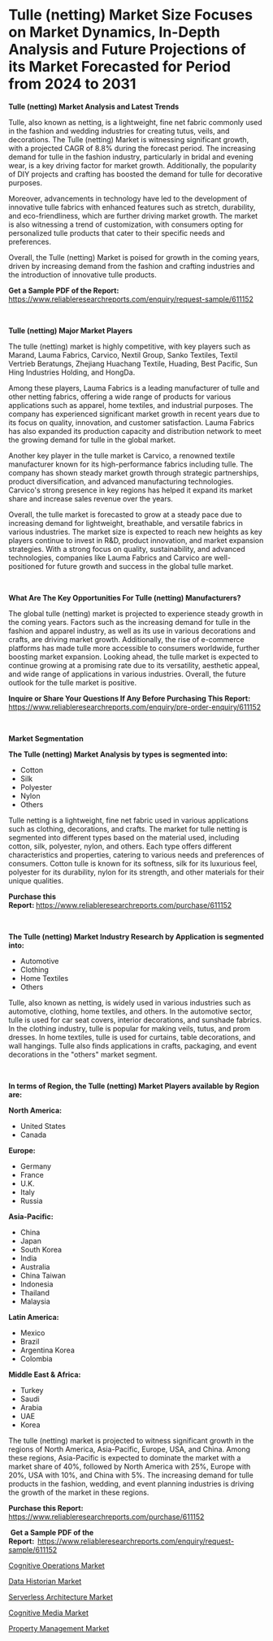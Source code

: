 <p><h1>Tulle (netting) Market Size Focuses on Market Dynamics, In-Depth Analysis and Future Projections of its Market Forecasted for Period from 2024 to 2031</h1></p><p><strong>Tulle (netting) Market Analysis and Latest Trends</strong></p>
<p><p>Tulle, also known as netting, is a lightweight, fine net fabric commonly used in the fashion and wedding industries for creating tutus, veils, and decorations. The Tulle (netting) Market is witnessing significant growth, with a projected CAGR of 8.8% during the forecast period. The increasing demand for tulle in the fashion industry, particularly in bridal and evening wear, is a key driving factor for market growth. Additionally, the popularity of DIY projects and crafting has boosted the demand for tulle for decorative purposes.</p><p>Moreover, advancements in technology have led to the development of innovative tulle fabrics with enhanced features such as stretch, durability, and eco-friendliness, which are further driving market growth. The market is also witnessing a trend of customization, with consumers opting for personalized tulle products that cater to their specific needs and preferences.</p><p>Overall, the Tulle (netting) Market is poised for growth in the coming years, driven by increasing demand from the fashion and crafting industries and the introduction of innovative tulle products.</p></p>
<p><strong>Get a Sample PDF of the Report:&nbsp;</strong> <a href="https://www.reliableresearchreports.com/enquiry/request-sample/611152">https://www.reliableresearchreports.com/enquiry/request-sample/611152</a></p>
<p>&nbsp;</p>
<p><strong>Tulle (netting) Major Market Players</strong></p>
<p><p>The tulle (netting) market is highly competitive, with key players such as Marand, Lauma Fabrics, Carvico, Nextil Group, Sanko Textiles, Textil Vertrieb Beratungs, Zhejiang Huachang Textile, Huading, Best Pacific, Sun Hing Industries Holding, and HongDa. </p><p>Among these players, Lauma Fabrics is a leading manufacturer of tulle and other netting fabrics, offering a wide range of products for various applications such as apparel, home textiles, and industrial purposes. The company has experienced significant market growth in recent years due to its focus on quality, innovation, and customer satisfaction. Lauma Fabrics has also expanded its production capacity and distribution network to meet the growing demand for tulle in the global market.</p><p>Another key player in the tulle market is Carvico, a renowned textile manufacturer known for its high-performance fabrics including tulle. The company has shown steady market growth through strategic partnerships, product diversification, and advanced manufacturing technologies. Carvico's strong presence in key regions has helped it expand its market share and increase sales revenue over the years.</p><p>Overall, the tulle market is forecasted to grow at a steady pace due to increasing demand for lightweight, breathable, and versatile fabrics in various industries. The market size is expected to reach new heights as key players continue to invest in R&D, product innovation, and market expansion strategies. With a strong focus on quality, sustainability, and advanced technologies, companies like Lauma Fabrics and Carvico are well-positioned for future growth and success in the global tulle market.</p></p>
<p>&nbsp;</p>
<p><strong>What Are The Key Opportunities For Tulle (netting) Manufacturers?</strong></p>
<p><p>The global tulle (netting) market is projected to experience steady growth in the coming years. Factors such as the increasing demand for tulle in the fashion and apparel industry, as well as its use in various decorations and crafts, are driving market growth. Additionally, the rise of e-commerce platforms has made tulle more accessible to consumers worldwide, further boosting market expansion. Looking ahead, the tulle market is expected to continue growing at a promising rate due to its versatility, aesthetic appeal, and wide range of applications in various industries. Overall, the future outlook for the tulle market is positive.</p></p>
<p><strong>Inquire or Share Your Questions If Any Before Purchasing This Report:</strong> <a href="https://www.reliableresearchreports.com/enquiry/pre-order-enquiry/611152">https://www.reliableresearchreports.com/enquiry/pre-order-enquiry/611152</a></p>
<p>&nbsp;</p>
<p><strong>Market Segmentation</strong></p>
<p><strong>The Tulle (netting) Market Analysis by types is segmented into:</strong></p>
<p><ul><li>Cotton</li><li>Silk</li><li>Polyester</li><li>Nylon</li><li>Others</li></ul></p>
<p><p>Tulle netting is a lightweight, fine net fabric used in various applications such as clothing, decorations, and crafts. The market for tulle netting is segmented into different types based on the material used, including cotton, silk, polyester, nylon, and others. Each type offers different characteristics and properties, catering to various needs and preferences of consumers. Cotton tulle is known for its softness, silk for its luxurious feel, polyester for its durability, nylon for its strength, and other materials for their unique qualities.</p></p>
<p><strong>Purchase this Report:&nbsp;</strong><a href="https://www.reliableresearchreports.com/purchase/611152">https://www.reliableresearchreports.com/purchase/611152</a></p>
<p>&nbsp;</p>
<p><strong>The Tulle (netting) Market Industry Research by Application is segmented into:</strong></p>
<p><ul><li>Automotive</li><li>Clothing</li><li>Home Textiles</li><li>Others</li></ul></p>
<p><p>Tulle, also known as netting, is widely used in various industries such as automotive, clothing, home textiles, and others. In the automotive sector, tulle is used for car seat covers, interior decorations, and sunshade fabrics. In the clothing industry, tulle is popular for making veils, tutus, and prom dresses. In home textiles, tulle is used for curtains, table decorations, and wall hangings. Tulle also finds applications in crafts, packaging, and event decorations in the "others" market segment.</p></p>
<p>&nbsp;</p>
<p><strong>In terms of Region, the Tulle (netting) Market Players available by Region are:</strong></p>
<p>
    <p> <strong> North America: </strong>
        <ul>
            <li>United States</li>
            <li>Canada</li>
        </ul>
        </p> 
    <p> <strong> Europe: </strong>
        <ul>
            <li>Germany</li>
            <li>France</li>
            <li>U.K.</li>
            <li>Italy</li>
            <li>Russia</li>
        </ul>
        </p> 
    <p> <strong> Asia-Pacific: </strong>
        <ul>
            <li>China</li>
            <li>Japan</li>
            <li>South Korea</li>
            <li>India</li>
            <li>Australia</li>
            <li>China Taiwan</li>
            <li>Indonesia</li>
            <li>Thailand</li>
            <li>Malaysia</li>
        </ul>
        </p> 
    <p> <strong> Latin America: </strong>
        <ul>
            <li>Mexico</li>
            <li>Brazil</li>
            <li>Argentina Korea</li>
            <li>Colombia</li>
        </ul>
        </p> 
    <p> <strong> Middle East & Africa: </strong>
        <ul>
            <li>Turkey</li>
            <li>Saudi</li>
            <li>Arabia</li>
            <li>UAE</li>
            <li>Korea</li>
        </ul>
    </p>
    </p>
<p><p>The tulle (netting) market is projected to witness significant growth in the regions of North America, Asia-Pacific, Europe, USA, and China. Among these regions, Asia-Pacific is expected to dominate the market with a market share of 40%, followed by North America with 25%, Europe with 20%, USA with 10%, and China with 5%. The increasing demand for tulle products in the fashion, wedding, and event planning industries is driving the growth of the market in these regions.</p></p>
<p><strong>Purchase this Report: </strong><a href="https://www.reliableresearchreports.com/purchase/611152">https://www.reliableresearchreports.com/purchase/611152</a></p>
<p>&nbsp;<strong>Get a Sample PDF of the Report:&nbsp;&nbsp;</strong><a href="https://www.reliableresearchreports.com/enquiry/request-sample/611152">https://www.reliableresearchreports.com/enquiry/request-sample/611152</a></p>
<p><strong></strong></p>
<p><p><a href="https://medium.com/p/37c7ae1cfb27/edit">Cognitive Operations Market</a></p><p><a href="https://medium.com/p/71205757b07a/edit">Data Historian Market</a></p><p><a href="https://medium.com/p/f3765f041737/edit">Serverless Architecture Market</a></p><p><a href="https://medium.com/@coltsporer/cognitive-media-market-insights-into-market-cagr-market-trends-and-growth-strategies-d7e5c801e2e4">Cognitive Media Market</a></p><p><a href="https://medium.com/@coltsporer/property-management-market-comprehensive-assessment-by-type-application-and-geography-5ed3719fe4f3">Property Management Market</a></p></p>